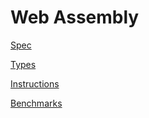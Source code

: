 # Web Assembly

[Spec](https://webassembly.github.io/spec/core/index.html)

[Types](https://webassembly.github.io/spec/core/syntax/types.html)

[Instructions](https://webassembly.github.io/spec/core/exec/instructions.html#variable-instructions)

[Benchmarks](https://medium.com/wasmer/benchmarking-webassembly-runtimes-18497ce0d76e)
